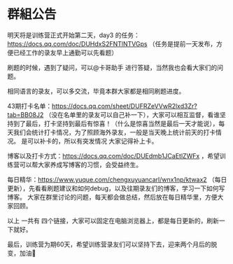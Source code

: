 # 群組公告
明天将是训练营正式开始第二天，day3 的任务：https://docs.qq.com/doc/DUHdxS2FNTlNTVGps  （任务是提前一天发布，方便已经工作的录友早上通勤可以先看题）

刷题的时候，遇到了疑问，可以@卡哥助手 进行答疑，当然我也会看大家们的问题。

相同语言的录友，可以多交流，毕竟本群大家都是相同刷题进度。 

43期打卡名单：https://docs.qq.com/sheet/DUFRZeVVwR2lxd3Zr?tab=BB08J2 （没在名单里的录友可以自己补一下），大家可以相互监督，看谁坚持到了最后，打卡坚持到最后有惊喜！（什么是惊喜当然是最后一天才能说），每天我们会统计打卡情况，为了照顾海外录友，一般是当天晚上统计前天的打卡情况。 是可以补卡的，所以有突发情况 大家记得补上卡。

博客以及打卡方式：https://docs.qq.com/doc/DUEdmb1JCaEtlZWFx ，希望训练营可以帮大家养成写博客的习惯，会受益终生。

每日精华：https://www.yuque.com/chengxuyuancarl/wnx1np/ktwax2 （每日更新），先看看刷题建议和如何debug，以及往期录友们的博客，学习一下如何写博客。 大家在群里讨论的问题，每天都会做总结，然后放在每日精华里，方便大家回顾。

以上 一共有 四个链接，大家可以固定在电脑浏览器上，都是每日更新的，刷新一下就好。 

最后，训练营为期60天，希望训练营录友们可以坚持下去，迎来两个月后的脱变，加油💪
